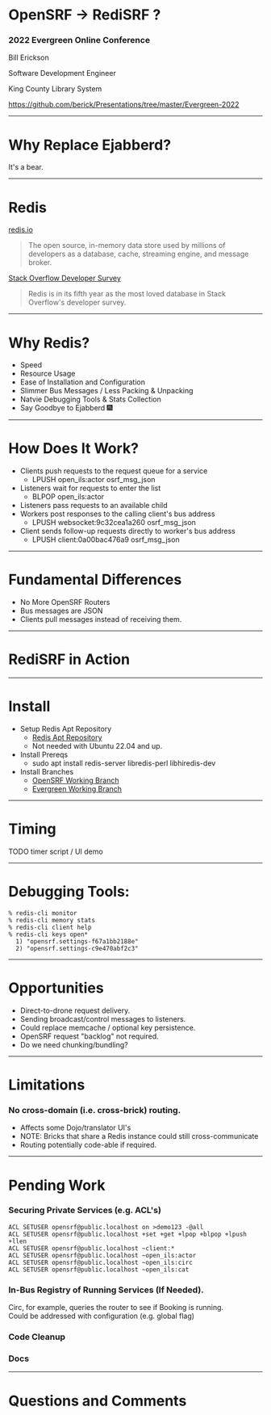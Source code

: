 # OpenSRF -> RediSRF ?

### 2022 Evergreen Online Conference

Bill Erickson

Software Development Engineer

King County Library System

https://github.com/berick/Presentations/tree/master/Evergreen-2022

---

# Why Replace Ejabberd?

It's a bear.

---

# Redis

[redis.io](https://redis.io/)

> The open source, in-memory data store used by millions of developers as a 
> database, cache, streaming engine, and message broker.

[Stack Overflow Developer Survey](https://insights.stackoverflow.com/survey/2021#section-most-loved-dreaded-and-wanted-databases)

> Redis is in its fifth year as the most loved database in Stack Overflow's 
> developer survey.

---

# Why Redis?

* Speed
* Resource Usage
* Ease of Installation and Configuration
* Slimmer Bus Messages / Less Packing & Unpacking
* Natvie Debugging Tools & Stats Collection
* Say Goodbye to Ejabberd :fireworks:

---

# How Does It Work?

* Clients push requests to the request queue for a service
    * LPUSH open_ils:actor osrf_msg_json
* Listeners wait for requests to enter the list
    * BLPOP open_ils:actor
* Listeners pass requests to an available child
* Workers post responses to the calling client's bus address
    * LPUSH websocket:9c32cea1a260 osrf_msg_json
* Client sends follow-up requests directly to worker's bus address
    * LPUSH client:0a00bac476a9 osrf_msg_json

---

# Fundamental Differences

* No More OpenSRF Routers
* Bus messages are JSON
* Clients pull messages instead of receiving them.

---

# RediSRF in Action

---

# Install

* Setup Redis Apt Repository
    * [Redis Apt Repository](https://redis.io/docs/getting-started/installation/install-redis-on-linux/)
    * Not needed with Ubuntu 22.04 and up.
* Install Prereqs
    * sudo apt install redis-server libredis-perl libhiredis-dev   
* Install Branches
    * [OpenSRF Working Branch](https://github.com/berick/OpenSRF/tree/user/berick/lpxxx-opensrf-via-redis-v4)
    * [Evergreen Working Branch](https://github.com/berick/Evergreen/commits/user/berick/lpxxx-osrf-redis)

---

# Timing

TODO timer script / UI demo

---



# Debugging Tools:

    % redis-cli monitor
    % redis-cli memory stats
    % redis-cli client help
    % redis-cli keys open*
      1) "opensrf.settings-f67a1bb2188e"
      2) "opensrf.settings-c9e470abf2c3"

---

# Opportunities

* Direct-to-drone request delivery.
* Sending broadcast/control messages to listeners.
* Could replace memcache / optional key persistence.
* OpenSRF request "backlog" not required.
* Do we need chunking/bundling?

---

# Limitations

### No cross-domain (i.e. cross-brick) routing.

* Affects some Dojo/translator UI's
* NOTE: Bricks that share a Redis instance could still cross-communicate
* Routing potentially code-able if required.

---

# Pending Work

### Securing Private Services (e.g. ACL's)

    ACL SETUSER opensrf@public.localhost on >demo123 -@all
    ACL SETUSER opensrf@public.localhost +set +get +lpop +blpop +lpush +llen
    ACL SETUSER opensrf@public.localhost ~client:*
    ACL SETUSER opensrf@public.localhost ~open_ils:actor
    ACL SETUSER opensrf@public.localhost ~open_ils:circ
    ACL SETUSER opensrf@public.localhost ~open_ils:cat

### In-Bus Registry of Running Services (If Needed).

Circ, for example, queries the router to see if Booking is running.  
Could be addressed with configuration (e.g. global flag)

### Code Cleanup

### Docs

---

# Questions and Comments

